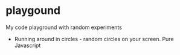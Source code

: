 # playgound
My code playground with random experiments

* Running around in circles - random circles on your screen. Pure Javascript
